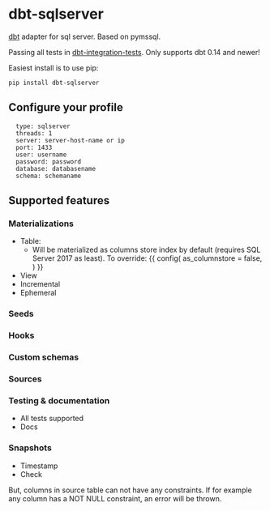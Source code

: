 # dbt-sqlserver
[dbt](https://www.getdbt.com) adapter for sql server. Based on pymssql. 

Passing all tests in [dbt-integration-tests](https://github.com/fishtown-analytics/dbt-integration-tests/). Only supports dbt 0.14 and newer!

Easiest install is to use pip:

    pip install dbt-sqlserver


## Configure your profile

      type: sqlserver
      threads: 1
      server: server-host-name or ip
      port: 1433
      user: username
      password: password
      database: databasename
      schema: schemaname

## Supported features

### Materializations
- Table: 
    - Will be materialized as columns store index by default (requires SQL Server 2017 as least). To override:
{{
  config(
    as_columnstore = false,
  )
}}
- View
- Incremental
- Ephemeral

### Seeds

### Hooks

### Custom schemas

### Sources

### Testing & documentation
- All tests supported 
- Docs

### Snapshots
- Timestamp
- Check

But, columns in source table can not have any constraints. If for example any column has a NOT NULL constraint, an error will be thrown.